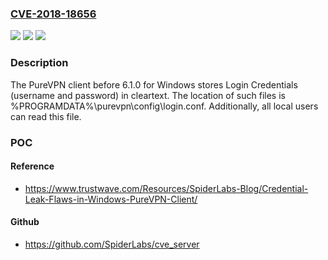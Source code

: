 ### [CVE-2018-18656](https://cve.mitre.org/cgi-bin/cvename.cgi?name=CVE-2018-18656)
![](https://img.shields.io/static/v1?label=Product&message=n%2Fa&color=blue)
![](https://img.shields.io/static/v1?label=Version&message=n%2Fa&color=blue)
![](https://img.shields.io/static/v1?label=Vulnerability&message=n%2Fa&color=brighgreen)

### Description

The PureVPN client before 6.1.0 for Windows stores Login Credentials (username and password) in cleartext. The location of such files is %PROGRAMDATA%\purevpn\config\login.conf. Additionally, all local users can read this file.

### POC

#### Reference
- https://www.trustwave.com/Resources/SpiderLabs-Blog/Credential-Leak-Flaws-in-Windows-PureVPN-Client/

#### Github
- https://github.com/SpiderLabs/cve_server

